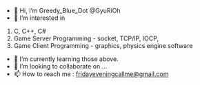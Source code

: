 - 👋 Hi, I’m Greedy_Blue_Dot @GyuRiOh
- 👀 I’m interested in 
1) C, C++, C#
2) Game Server Programming - socket, TCP/IP, IOCP, 
3) Game Client Programming - graphics, physics engine software
- 🌱 I’m currently learning those above.
- 💞️ I’m looking to collaborate on ...
- 📫 How to reach me : fridayeveningcallme@gmail.com

<!---
GyuRiOh/GyuRiOh is a ✨ special ✨ repository because its `README.md` (this file) appears on your GitHub profile.
You can click the Preview link to take a look at your changes.
--->
